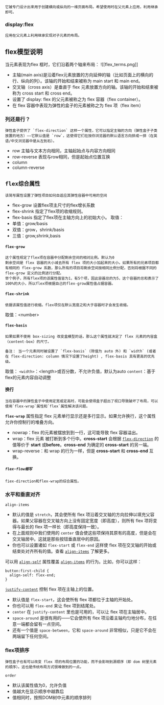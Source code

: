 	它被专门设计出来用于创建横向或纵向的一维页面布局。希望使用时在父元素上应用，利用继承即可。
### display:flex
	应用在父元素上利用继承实现对子元素的布局。

## flex模型说明
当元素表现为flex 框时，它们沿着两个轴来布局：
![[flex_terms.png]]
 - 主轴(main axis)是沿着flex元素放置的方向延伸的轴（比如页面上的横向的行、纵向的列）。该轴的开始和结束被称为 main start 和 main end。
 - 交叉轴（cross axis）是垂直于 flex 元素放置方向的轴。该轴的开始和结束被称为 cross start 和 cross end。
 - 设置了 display: flex 的父元素被称之为 flex 容器（flex container）。
 - 在 flex 容器中表现为弹性的盒子的元素被称之为 flex 项（flex item）

### 列还是行？
	弹性盒子提供了 `flex-direction` 这样一个属性，它可以指定主轴的方向（弹性盒子子类放置的地方）——它默认值是 `row`，这使得它们在按你浏览器的默认语言方向排成一排（在英语/中文浏览器中是从左到右）。
 - row 主轴与文本方向相同，主轴起始点与内容方向相同
 - row-reverse 表现与row相同，但是起始点位置互换
 - column
 - column-reverse

## `flex综合属性`
	该简写属性设置了弹性项目如何自适应其弹性容器中可用的空间
 - flex-grow 设置flex项主尺寸的flex增长系数
 - flex-shrink 指定了flex项的收缩规则。
 - flex-basis 指定了flex项在主轴方向上的初始大小。
取值：
 - 单值：grow/basis
 - 双值：grow，shrink/basis
 - 三值：grow,shrink,basis

#### `flex-grow`
	这个属性规定了flex项在容器中分配剩余空间的相对比例。默认为0
	剩余空间是 flex 容器的大小减去所有 flex 项的大小加起来的大小。如果所有的兄弟项目都有相同的 flex-grow 系数，那么所有的项目将剩余空间按相同比例分配，否则将根据不同的 flex-grow 定义的比例进行分配。
	举个例子，所有flex项的该属性值皆为1，有5个项，因此容器总的为5，这个容器的总和表示了100%的大小，所以flex项根据自己的flex-grow属性值占据容器。
#### `flex-shrink`
	依据该属性值进行收缩。flex项仅在默认宽度之和大于容器时才会发生收缩。
取值：<number\>
#### `flex-basis`
	如果如果不使用 box-sizing 改变盒模型的话，那么这个属性就决定了 flex 元素的内容盒（content-box）的尺寸。
	
	备注： 当一个元素同时被设置了 `flex-basis` (除值为 auto 外) 和 `width` (或者在 flex-direction: column 情况下设置了height) , flex-basis 具有更高的优先级。

取值：
`<width>`：<length\>或百分数，不允许负值，默认为auto
`content`：基于flex的元素内容自动调整


#### 换行
	当在容器中的弹性盒子中使用定宽或定高时，可能会使得盒子超出了视口导致破坏了布局，可以使用`flex-wrap`属性和`flex`属性解决该问题。
**`flex-wrap`** 属性指定 flex 元素单行显示还是多行显示。如果允许换行，这个属性允许你控制行的堆叠方向。

 - nowrap：flex 的元素被摆放到到一行，这可能导致 flex 容器溢出。
 - wrap：flex 元素 被打断到多个行中。**cross-start** 会根据 [`flex-direction`](https://developer.mozilla.org/zh-CN/docs/Web/CSS/flex-direction) 的值等价于 **start** 或**before**。**cross-end** 为确定的 **cross-start** 的另一端。
 - wrap-reverse：和 wrap 的行为一样，但是 **cross-start** 和 **cross-end** 互换。
##### `flex-flow缩写`
	fiex-direction和flex-wrap的综合属性。

### 水平和垂直对齐

`align-items`
- 默认的值是 `stretch`，其会使所有 flex 项沿着交叉轴的方向拉伸以填充父容器。如果父容器在交叉轴方向上没有固定宽度（即高度），则所有 flex 项将变得与最长的 flex 项一样长（即高度保持一致）。
- 在上面规则中我们使用的 `center` 值会使这些项保持其原有的高度，但是会在交叉轴居中。这就是那些按钮垂直居中的原因。
- 你也可以设置诸如 `flex-start` 或 `flex-end` 这样使 flex 项在交叉轴的开始或结束处对齐所有的值。查看 [`align-items`](https://developer.mozilla.org/zh-CN/docs/Web/CSS/align-items) 了解更多。

可以用 [`align-self`](https://developer.mozilla.org/zh-CN/docs/Web/CSS/align-self) 属性覆盖 [`align-items`](https://developer.mozilla.org/zh-CN/docs/Web/CSS/align-items) 的行为。比如，你可以这样：
```
button:first-child {
  align-self: flex-end;
}
```

[`justify-content`](https://developer.mozilla.org/zh-CN/docs/Web/CSS/justify-content) 控制 flex 项在主轴上的位置。
- 默认值是 `flex-start`，这会使所有 flex 项都位于主轴的开始处。
- 你也可以用 `flex-end` 来让 flex 项到结尾处。
- `center` 在 `justify-content` 里也是可用的，可以让 flex 项在主轴居中。
- `space-around` 是很有用的——它会使所有 flex 项沿着主轴均匀地分布，在任意一端都会留有一点空间。
- 还有一个值是 `space-between`，它和 `space-around` 非常相似，只是它不会在两端留下任何空间。

### flex项排序
	弹性盒子也有可以改变 flex 项的布局位置的功能，而不会影响到源顺序（即 dom 树里元素的顺序）。这也是传统布局方式很难做到的一点。

`order`
 - 默认该属性值为0，允许负值
 - 值越大在显示顺序中越靠后
 - 值相同时，按照DOM树中元素的顺序排列

